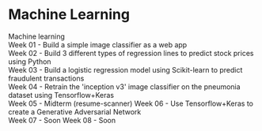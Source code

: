# Machine Learning
Machine learning\
Week 01 - Build a simple image classifier as a web app\
Week 02 - Build 3 different types of regression lines to predict stock prices using Python\
Week 03 - Build a logistic regression model using Scikit-learn to predict fraudulent transactions\
Week 04 - Retrain the 'inception v3' image classifier on the pneumonia dataset using Tensorflow+Keras\
Week 05 - Midterm (resume-scanner)
Week 06 - Use Tensorflow+Keras to create a Generative Adversarial Network\
Week 07 - Soon
Week 08 - Soon
